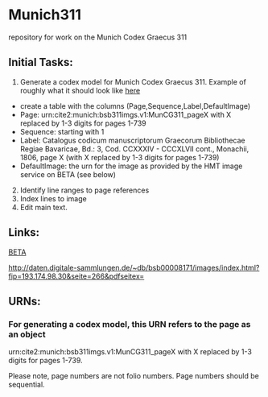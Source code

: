 # Munich311
repository for work on the Munich Codex Graecus 311

## Initial Tasks:
1. Generate a codex model for Munich Codex Graecus 311. Example of roughly what it should look like [here](https://github.com/hmteditors/trinity/blob/master/collections/gen44.csv)
  - create a table with the columns (Page,Sequence,Label,DefaultImage)
  - Page: urn:cite2:munich:bsb311imgs.v1:MunCG311_pageX with X replaced by 1-3 digits for pages 1-739
  - Sequence: starting with 1
  - Label:  Catalogus codicum manuscriptorum Graecorum Bibliothecae Regiae Bavaricae, Bd.: 3, Cod. CCXXXIV - CCCXLVII cont., Monachii, 1806, page X (with X replaced by 1-3 digits for pages 1-739)
  - DefaultImage: the urn for the image as provided by the HMT image service on BETA (see below)
  
2. Identify line ranges to page references
3. Index lines to image
4. Edit main text. 

## Links:
[BETA](http://beta.hpcc.uh.edu/tomcat/hmt-digital/) 

http://daten.digitale-sammlungen.de/~db/bsb00008171/images/index.html?fip=193.174.98.30&seite=266&pdfseitex=

## URNs:
### For generating a codex model, this URN refers to the page as an object
urn:cite2:munich:bsb311imgs.v1:MunCG311_pageX with X replaced by 1-3 digits for pages 1-739.

Please note, page numbers are not folio numbers. Page numbers should be sequential. 
